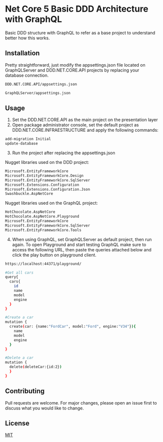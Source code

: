 # Net Core 5 Basic DDD Architecture with GraphQL

Basic DDD structure with GraphQL to refer as a base project to understand better how this works.

## Installation

Pretty straightforward, just modify the appsettings.json file located on GraphQLServer and DDD.NET.CORE.API projects by replacing your database connection.

```bash
DDD.NET.CORE.API/appsettings.json

GraphQLServer/appsettings.json
```

## Usage

1. Set the DDD.NET.CORE.API as the main project on the presentation layer
2. Open package administrator console, set the default project as DDD.NET.CORE.INFRAESTRUCTURE and apply the following commands:
```bash
add-migration Initial
update-database
```
3. Run the project after replacing the appsettings.json 

Nugget libraries used on the DDD project:

```bash
Microsoft.EntityFrameworkCore
Microsoft.EntityFrameworkCore.Design
Microsoft.EntityFrameworkCore.SqlServer
Microsoft.Extensions.Configuration
Microsoft.Extensions.Configuration.Json
Swashbuckle.AspNetCore
```

Nugget libraries used on the GraphQL project:

```bash
HotChocolate.AspNetCore
HotChocolate.AspNetCore.Playground
Microsoft.EntityFrameworkCore
Microsoft.EntityFrameworkCore.SqlServer
Microsoft.EntityFrameworkCore.Tools
```

4. When using GraphQL, set GraphQLServer as default project, then run again. 
To open Playground and start testing GraphQL make sure to access the following URL, then paste the queries attached below and click the play button on playground client.
```bash
https://localhost:44371/playground/
```

```bash
#Get all cars
query{
  cars{
    id
    name
    model
    engine
  }
}

#Create a car
mutation {
  create(car: {name:"FordCar", model:"Ford", engine:"V34"}){
    name
    model
    engine
  }
}

#Delete a car
mutation {
  delete(deleteCar:{id:2})
  }
}
```

## Contributing
Pull requests are welcome. For major changes, please open an issue first to discuss what you would like to change.

## License
[MIT](https://choosealicense.com/licenses/mit/)
